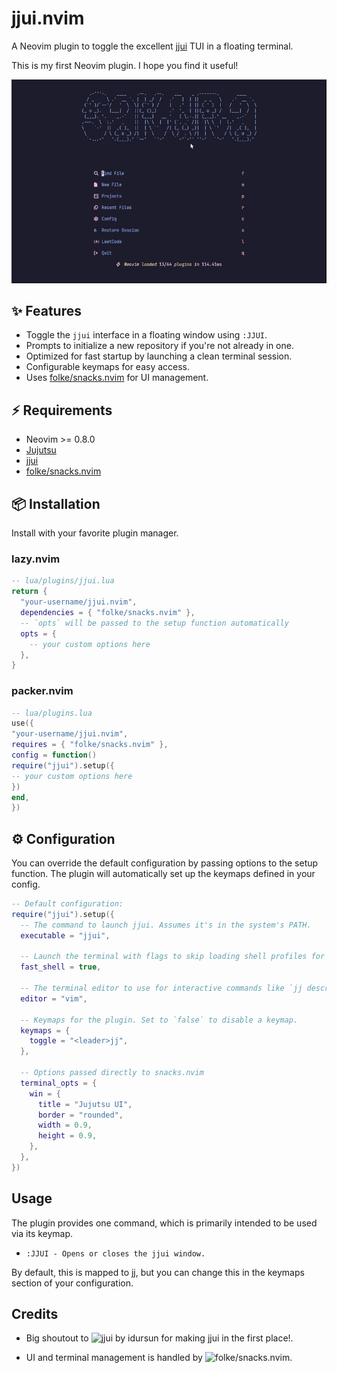 # jjui.nvim

A Neovim plugin to toggle the excellent [jjui](https://github.com/idursun/jjui) TUI in a floating terminal.

This is my first Neovim plugin. I hope you find it useful!

![Showcase](https://raw.githubusercontent.com/ReKylee/jjui.nvim/refs/heads/main/media/example.gif)

## ✨ Features

- Toggle the `jjui` interface in a floating window using `:JJUI`.
- Prompts to initialize a new repository if you're not already in one.
- Optimized for fast startup by launching a clean terminal session.
- Configurable keymaps for easy access.
- Uses [folke/snacks.nvim](https://github.com/folke/snacks.nvim) for UI management.

## ⚡️ Requirements

- Neovim >= 0.8.0
- [Jujutsu](https://github.com/martinvonz/jj)
- [jjui](https://github.com/idursun/jjui)
- [folke/snacks.nvim](https://github.com/folke/snacks.nvim)

## 📦 Installation

Install with your favorite plugin manager.

### lazy.nvim

```lua
-- lua/plugins/jjui.lua
return {
  "your-username/jjui.nvim",
  dependencies = { "folke/snacks.nvim" },
  -- `opts` will be passed to the setup function automatically
  opts = {
    -- your custom options here
  },
}
```

### packer.nvim

```Lua
-- lua/plugins.lua
use({
"your-username/jjui.nvim",
requires = { "folke/snacks.nvim" },
config = function()
require("jjui").setup({
-- your custom options here
})
end,
})
```

## ⚙️ Configuration

You can override the default configuration by passing options to the setup function. The plugin will automatically set up the keymaps defined in your config.

```Lua
-- Default configuration:
require("jjui").setup({
  -- The command to launch jjui. Assumes it's in the system's PATH.
  executable = "jjui",

  -- Launch the terminal with flags to skip loading shell profiles for faster startup.
  fast_shell = true,

  -- The terminal editor to use for interactive commands like `jj describe`.
  editor = "vim",

  -- Keymaps for the plugin. Set to `false` to disable a keymap.
  keymaps = {
    toggle = "<leader>jj",
  },

  -- Options passed directly to snacks.nvim
  terminal_opts = {
    win = {
      title = "Jujutsu UI",
      border = "rounded",
      width = 0.9,
      height = 0.9,
    },
  },
})
```

## Usage

The plugin provides one command, which is primarily intended to be used via its keymap.

- `:JJUI - Opens or closes the jjui window.`

By default, this is mapped to <leader>jj, but you can change this in the keymaps section of your configuration.

## Credits

- Big shoutout to ![jjui by idursun](https://github.com/idursun/jjui) for making jjui in the first place!.

- UI and terminal management is handled by ![folke/snacks.nvim](https://github.com/folke/snacks.nvim).
